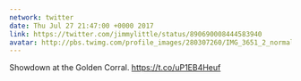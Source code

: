 ```yaml
---
network: twitter
date: Thu Jul 27 21:47:00 +0000 2017
link: https://twitter.com/jimmylittle/status/890690008444583940
avatar: http://pbs.twimg.com/profile_images/280307260/IMG_3651_2_normal.jpg
---
```


Showdown at the Golden Corral. https://t.co/uP1EB4Heuf
